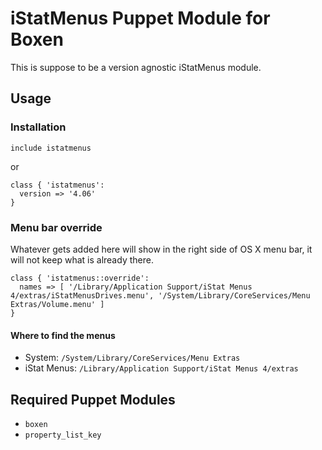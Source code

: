 # iStatMenus Puppet Module for Boxen

This is suppose to be a version agnostic iStatMenus module.

## Usage

### Installation
```puppet
include istatmenus
```
or
```puppet
class { 'istatmenus':
  version => '4.06'
}
```

### Menu bar override
Whatever gets added here will show in the right side of OS X menu bar, it will not keep what is already there.

```puppet
class { 'istatmenus::override':
  names => [ '/Library/Application Support/iStat Menus 4/extras/iStatMenusDrives.menu', '/System/Library/CoreServices/Menu Extras/Volume.menu' ]
}
```
#### Where to find the menus

* System: `/System/Library/CoreServices/Menu Extras`
* iStat Menus: `/Library/Application Support/iStat Menus 4/extras`

## Required Puppet Modules

* `boxen`
* `property_list_key`
